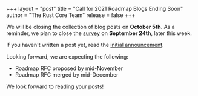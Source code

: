+++
layout = "post"
title = "Call for 2021 Roadmap Blogs Ending Soon"
author = "The Rust Core Team"
release = false
+++

We will be closing the collection of blog posts on **October 5th**. As a reminder, we plan to close the [survey](https://blog.rust-lang.org/2020/09/10/survey-launch.html) on **September 24th**, later this week.

If you haven't written a post yet, read the [initial announcement](https://blog.rust-lang.org/2020/09/03/Planning-2021-Roadmap.html).

Looking forward, we are expecting the following:

* Roadmap RFC proposed by mid-November
* Roadmap RFC merged by mid-December

We look forward to reading your posts!
